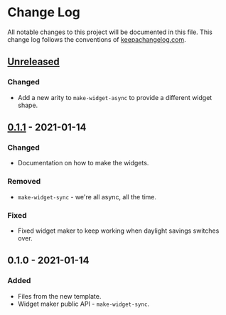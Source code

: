 # Change Log
All notable changes to this project will be documented in this file. This change log follows the conventions of [keepachangelog.com](http://keepachangelog.com/).

## [Unreleased]
### Changed
- Add a new arity to `make-widget-async` to provide a different widget shape.

## [0.1.1] - 2021-01-14
### Changed
- Documentation on how to make the widgets.

### Removed
- `make-widget-sync` - we're all async, all the time.

### Fixed
- Fixed widget maker to keep working when daylight savings switches over.

## 0.1.0 - 2021-01-14
### Added
- Files from the new template.
- Widget maker public API - `make-widget-sync`.

[Unreleased]: https://github.com/your-name/advent-23/compare/0.1.1...HEAD
[0.1.1]: https://github.com/your-name/advent-23/compare/0.1.0...0.1.1
